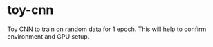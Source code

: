 # toy-cnn
Toy CNN to train on random data for 1 epoch. This will help to confirm environment and GPU setup.
